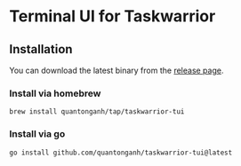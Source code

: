 # Terminal UI for Taskwarrior

## Installation

You can download the latest binary from the [release page](https://github.com/quantonganh/taskwarrior-tui/releases).

### Install via homebrew

```
brew install quantonganh/tap/taskwarrior-tui
```

### Install via go

```
go install github.com/quantonganh/taskwarrior-tui@latest
